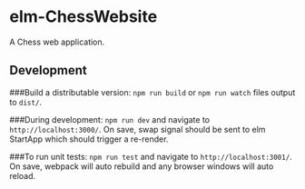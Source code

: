 # elm-ChessWebsite
A Chess web application.

## Development
###Build a distributable version:
`npm run build` or `npm run watch` files output to `dist/`.

###During development:
`npm run dev` and navigate to `http://localhost:3000/`.
On save, swap signal should be sent to elm StartApp which should trigger a re-render.

###To run unit tests:
`npm run test` and navigate to `http://localhost:3001/`.
On save, webpack will auto rebuild and any browser windows will auto reload.
